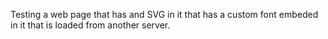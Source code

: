 Testing a web page that has and SVG in it that has a custom font embeded in it that is loaded from another server.
